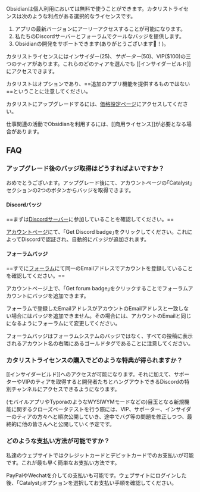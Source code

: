 Obsidianは個人利用においては無料で使うことができます。カタリストライセンスは次のような利点がある選択的なライセンスです。

1. アプリの最新バージョンにアーリーアクセスすることが可能になります。
2. 私たちのDiscordサーバーとフォーラムでクールなバッジを提供します。
3. Obsidianの開発をサポートできます(ありがとうございます💜！)。

カタリストライセンスにはインサイダー($25)、サポーター($50)、VIP($100)の三つのティアがあります。これらのどのティアを選んでも [[インサイダービルド]]にアクセスできます。

カタリストはオプションであり、==追加のアプリ機能を提供するものではない==ということに注意してください。

カタリストにアップグレードするには、[価格設定ページ](https://obsidian.md/pricing)にアクセスしてください。

仕事関連の活動でObsidianを利用するには、[[商用ライセンス]]が必要となる場合があります。

## FAQ

### アップグレード後のバッジ取得はどうすればよいですか？

おめでとうございます。アップグレード後にて、アカウントページの｢Catalyst｣セクションの2つのボタンからバッジを取得できます。

#### Discordバッジ

==まずは[Discordサーバー](https://discord.gg/veuWUTm)に参加していることを確認してください。==


[アカウントページ](https://obsidian.md/account)にて、｢Get Discord badge｣をクリックしてください。これによってDiscordで認証され、自動的にバッジが追加されます。

#### フォーラムバッジ

==すでに[フォーラム](https://forum.obsidian.md)にて同一のEmailアドレスでアカウントを登録していることを確認してください。==

アカウントページ上で、｢Get forum badge｣をクリックすることでフォーラムアカウントにバッジを追加できます。

フォーラムで登録したEmailアドレスがアカウントのEmailアドレスと一致しない場合にはバッジを追加できません。その場合には、アカウントのEmailと同じになるようにフォーラムにて変更してください。

フォーラムバッジはフォーラムシステムのバッジではなく、すべての投稿に表示されるアカウント名の右隣にあるゴールドタグであることに注意してください。

### カタリストライセンスの購入でどのような特典が得られますか？

[[インサイダービルド]]へのアクセスが可能になります。それに加えて、サポーターやVIPのティアを取得すると開発者たちとハングアウトできるDiscordの特別チャンネルにアクセスできるようになります。

(モバイルアプリやTyporaのようなWYSIWYMモードなどの)目玉となる新規機能に関するクローズベータテストを行う際には、VIP、サポーター、インサイダーのティアの方々へと順次公開していき、途中でバグ等の問題を修正しつつ、最終的に他の皆さんへと公開していく予定です。

### どのような支払い方法が可能ですか？

私達のウェブサイトではクレジットカードとデビットカードでのお支払いが可能です。これが最も早く簡単なお支払い方法です。

PayPalやWechatを介しての支払いも可能です。ウェブサイトにログインした後、｢Catalyst｣オプションを選択してお支払い手順を確認してください。